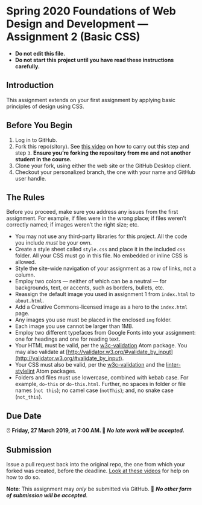 # Spring 2020 Foundations of Web Design and Development — Assignment 2 (Basic CSS)

* **Do not edit this file.**  
* **Do not start this project until you have read these instructions carefully.**

## Introduction
This assignment extends on your first assignment by applying basic principles of design using CSS.

## Before You Begin
1. Log in to GitHub.
2. Fork this repo(sitory). See [this video](http://code-warrior.github.io/tutorials/git/github/forking-and-cloning-at-the-github-web-site/) on how to carry out this step and step `3`. **Ensure you’re forking the repository from me and not another student in the course.**
3. Clone your fork, using either the web site or the GitHub Desktop client.
4. Checkout your personalized branch, the one with your name and GitHub user handle.

## The Rules
Before you proceed, make sure you address any issues from the first assignment. For example, if files were in the wrong place; if files weren’t correctly named; if images weren’t the right size; etc.

* You may not use any third-party libraries for this project. All the code you include *must* be your own.
* Create a style sheet called `style.css` and place it in the included `css` folder. All your CSS must go in this file. No embedded or inline CSS is allowed.
* Style the site-wide navigation of your assignment as a row of links, not a column.
* Employ two colors — neither of which can be a neutral — for backgrounds, text, or accents, such as borders, bullets, etc.
* Reassign the default image you used in assignment 1 from `index.html` to `about.html`.
* Add a Creative Commons-licensed image as a hero to the `index.html` page.
* Any images you use must be placed in the enclosed `img` folder.
* Each image you use cannot be larger than 1MB.
* Employ two different typefaces from Google Fonts into your assignment: one for headings and one for reading text.
* Your HTML must be valid, per the [w3c-validation](https://atom.io/packages/w3c-validation) Atom package. You may also validate at [http://validator.w3.org/#validate_by_input](http://validator.w3.org/#validate_by_input).
* Your CSS must also be valid, per the [w3c-validation](https://atom.io/packages/w3c-validation) and the [linter-stylelint](https://atom.io/packages/linter-stylelint) Atom packages.
* Folders and files must use lowercase, combined with kebab case. For example, `do-this` or `do-this.html`. Further, no spaces in folder or file names (`not this`); no camel case (`notThis`); and, no snake case (`not_this`).

## Due Date
⏰ **Friday, 27 March 2019, at 7:00 AM. 🚫 _No late work will be accepted._**

## Submission
Issue a pull request back into the original repo, the one from which your forked was created, before the deadline. [Look at these videos](http://code-warrior.github.io/tutorials/git/github/) for help on how to do so.

**Note**: This assignment may *only* be submitted via GitHub. 🚫 **_No other form of submission will be accepted_**.
